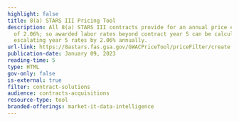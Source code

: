 ```yaml
---
highlight: false
title: 8(a) STARS III Pricing Tool
description: All 8(a) STARS III contracts provide for an annual price escalation
  of 2.06%; so awarded labor rates beyond contract year 5 can be calculated by
  escalating year 5 rates by 2.06% annually.
url-link: https://8astars.fas.gsa.gov/GWACPriceTool/priceFilter/create
publication-date: January 09, 2023
reading-time: 5
type: HTML
gov-only: false
is-external: true
filter: contract-solutions
audience: contracts-acquisitions
resource-type: tool
branded-offerings: market-it-data-intelligence
---
```

